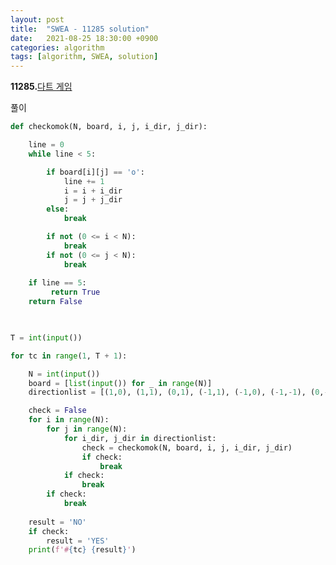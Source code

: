 ```yaml
---
layout: post
title:  "SWEA - 11285 solution"
date:   2021-08-25 18:30:00 +0900
categories: algorithm
tags: [algorithm, SWEA, solution]
---
```

**11285.**[다트 게임](https://swexpertacademy.com/main/code/problem/problemDetail.do?contestProbId=AXZuaLsqz9wDFAST&categoryId=AXZuaLsqz9wDFAST&categoryType=CODE&problemTitle=11285&orderBy=FIRST_REG_DATETIME&selectCodeLang=ALL&select-1=&pageSize=10&pageIndex=1)

풀이

```python
def checkomok(N, board, i, j, i_dir, j_dir):

    line = 0
    while line < 5:

        if board[i][j] == 'o':
            line += 1
            i = i + i_dir
            j = j + j_dir
        else:
            break

        if not (0 <= i < N):
            break
        if not (0 <= j < N):
            break
     
    if line == 5:
         return True
    return False

        

T = int(input())

for tc in range(1, T + 1): 

    N = int(input())
    board = [list(input()) for _ in range(N)]
    directionlist = [(1,0), (1,1), (0,1), (-1,1), (-1,0), (-1,-1), (0,-1), (1,-1)]

    check = False
    for i in range(N):
        for j in range(N):
            for i_dir, j_dir in directionlist:
                check = checkomok(N, board, i, j, i_dir, j_dir)
                if check:
                    break
            if check:
                break
        if check:
            break
    
    result = 'NO'
    if check:
        result = 'YES'
    print(f'#{tc} {result}')
```

